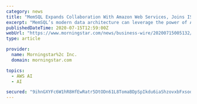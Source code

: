```yaml
---
category: news
title: "MemSQL Expands Collaboration With Amazon Web Services, Joins ISV Workload Migration Program"
excerpt: "MemSQL’s modern data architecture can leverage the power of AWS services like Apache Kafka and Amazon SageMaker for streaming data, artificial intelligence (AI) and machine learning (ML)."
publishedDateTime: 2020-07-15T12:59:00Z
webUrl: "https://www.morningstar.com/news/business-wire/20200715005132/memsql-expands-collaboration-with-amazon-web-services-joins-isv-workload-migration-program"
type: article

provider:
  name: Morningstar%2c Inc.
  domain: morningstar.com

topics:
  - AWS AI
  - AI

secured: "9ihnGXYFc6W1hR8HfEwRatr5DtODn61L8TomaBDpSpIkdu6iaShzovxbFxsodM6PUvpxBJYxG/0b4+NZKaDF+o316BRZGwsihv/QHoMyUMOuAccB1cG2vTbwQYeDcfBWEL6A1dYBAK7rZKHYOhrc07rpLaWVMLeLfGiGbpSjZILEpvs1BWlSoZao92aVBftTHFiI44JCH6Ki/B7aRpw5713GCXCnBURkSy1Iv/QaSblaFoA1QNRX0a8dv2368ELTc6HX2Qgmq/twjNy8cgoywXj3p1hhy9AdQ1jX7WFB4DEUdElMOyKeQW3PkqMyUEfTlE0KPFO22Td09ze46FSVhg==;MDBT1wHujY0OOHZQF/S1Ug=="
---
```


